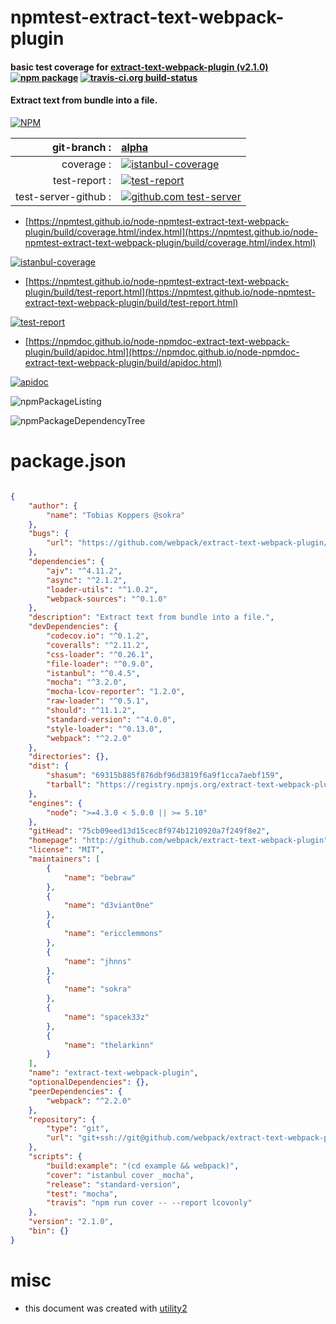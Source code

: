 # npmtest-extract-text-webpack-plugin

#### basic test coverage for  [extract-text-webpack-plugin (v2.1.0)](http://github.com/webpack/extract-text-webpack-plugin)  [![npm package](https://img.shields.io/npm/v/npmtest-extract-text-webpack-plugin.svg?style=flat-square)](https://www.npmjs.org/package/npmtest-extract-text-webpack-plugin) [![travis-ci.org build-status](https://api.travis-ci.org/npmtest/node-npmtest-extract-text-webpack-plugin.svg)](https://travis-ci.org/npmtest/node-npmtest-extract-text-webpack-plugin)

#### Extract text from bundle into a file.

[![NPM](https://nodei.co/npm/extract-text-webpack-plugin.png?downloads=true&downloadRank=true&stars=true)](https://www.npmjs.com/package/extract-text-webpack-plugin)

| git-branch : | [alpha](https://github.com/npmtest/node-npmtest-extract-text-webpack-plugin/tree/alpha)|
|--:|:--|
| coverage : | [![istanbul-coverage](https://npmtest.github.io/node-npmtest-extract-text-webpack-plugin/build/coverage.badge.svg)](https://npmtest.github.io/node-npmtest-extract-text-webpack-plugin/build/coverage.html/index.html)|
| test-report : | [![test-report](https://npmtest.github.io/node-npmtest-extract-text-webpack-plugin/build/test-report.badge.svg)](https://npmtest.github.io/node-npmtest-extract-text-webpack-plugin/build/test-report.html)|
| test-server-github : | [![github.com test-server](https://npmtest.github.io/node-npmtest-extract-text-webpack-plugin/GitHub-Mark-32px.png)](https://npmtest.github.io/node-npmtest-extract-text-webpack-plugin/build/app/index.html) | | build-artifacts : | [![build-artifacts](https://npmtest.github.io/node-npmtest-extract-text-webpack-plugin/glyphicons_144_folder_open.png)](https://github.com/npmtest/node-npmtest-extract-text-webpack-plugin/tree/gh-pages/build)|

- [https://npmtest.github.io/node-npmtest-extract-text-webpack-plugin/build/coverage.html/index.html](https://npmtest.github.io/node-npmtest-extract-text-webpack-plugin/build/coverage.html/index.html)

[![istanbul-coverage](https://npmtest.github.io/node-npmtest-extract-text-webpack-plugin/build/screenCapture.buildCi.browser.%252Ftmp%252Fbuild%252Fcoverage.lib.html.png)](https://npmtest.github.io/node-npmtest-extract-text-webpack-plugin/build/coverage.html/index.html)

- [https://npmtest.github.io/node-npmtest-extract-text-webpack-plugin/build/test-report.html](https://npmtest.github.io/node-npmtest-extract-text-webpack-plugin/build/test-report.html)

[![test-report](https://npmtest.github.io/node-npmtest-extract-text-webpack-plugin/build/screenCapture.buildCi.browser.%252Ftmp%252Fbuild%252Ftest-report.html.png)](https://npmtest.github.io/node-npmtest-extract-text-webpack-plugin/build/test-report.html)

- [https://npmdoc.github.io/node-npmdoc-extract-text-webpack-plugin/build/apidoc.html](https://npmdoc.github.io/node-npmdoc-extract-text-webpack-plugin/build/apidoc.html)

[![apidoc](https://npmdoc.github.io/node-npmdoc-extract-text-webpack-plugin/build/screenCapture.buildCi.browser.%252Ftmp%252Fbuild%252Fapidoc.html.png)](https://npmdoc.github.io/node-npmdoc-extract-text-webpack-plugin/build/apidoc.html)

![npmPackageListing](https://npmtest.github.io/node-npmtest-extract-text-webpack-plugin/build/screenCapture.npmPackageListing.svg)

![npmPackageDependencyTree](https://npmtest.github.io/node-npmtest-extract-text-webpack-plugin/build/screenCapture.npmPackageDependencyTree.svg)



# package.json

```json

{
    "author": {
        "name": "Tobias Koppers @sokra"
    },
    "bugs": {
        "url": "https://github.com/webpack/extract-text-webpack-plugin/issues"
    },
    "dependencies": {
        "ajv": "^4.11.2",
        "async": "^2.1.2",
        "loader-utils": "^1.0.2",
        "webpack-sources": "^0.1.0"
    },
    "description": "Extract text from bundle into a file.",
    "devDependencies": {
        "codecov.io": "^0.1.2",
        "coveralls": "^2.11.2",
        "css-loader": "^0.26.1",
        "file-loader": "^0.9.0",
        "istanbul": "^0.4.5",
        "mocha": "^3.2.0",
        "mocha-lcov-reporter": "1.2.0",
        "raw-loader": "^0.5.1",
        "should": "^11.1.2",
        "standard-version": "^4.0.0",
        "style-loader": "^0.13.0",
        "webpack": "^2.2.0"
    },
    "directories": {},
    "dist": {
        "shasum": "69315b885f876dbf96d3819f6a9f1cca7aebf159",
        "tarball": "https://registry.npmjs.org/extract-text-webpack-plugin/-/extract-text-webpack-plugin-2.1.0.tgz"
    },
    "engines": {
        "node": ">=4.3.0 < 5.0.0 || >= 5.10"
    },
    "gitHead": "75cb09eed13d15cec8f974b1210920a7f249f8e2",
    "homepage": "http://github.com/webpack/extract-text-webpack-plugin",
    "license": "MIT",
    "maintainers": [
        {
            "name": "bebraw"
        },
        {
            "name": "d3viant0ne"
        },
        {
            "name": "ericclemmons"
        },
        {
            "name": "jhnns"
        },
        {
            "name": "sokra"
        },
        {
            "name": "spacek33z"
        },
        {
            "name": "thelarkinn"
        }
    ],
    "name": "extract-text-webpack-plugin",
    "optionalDependencies": {},
    "peerDependencies": {
        "webpack": "^2.2.0"
    },
    "repository": {
        "type": "git",
        "url": "git+ssh://git@github.com/webpack/extract-text-webpack-plugin.git"
    },
    "scripts": {
        "build:example": "(cd example && webpack)",
        "cover": "istanbul cover _mocha",
        "release": "standard-version",
        "test": "mocha",
        "travis": "npm run cover -- --report lcovonly"
    },
    "version": "2.1.0",
    "bin": {}
}
```



# misc
- this document was created with [utility2](https://github.com/kaizhu256/node-utility2)
